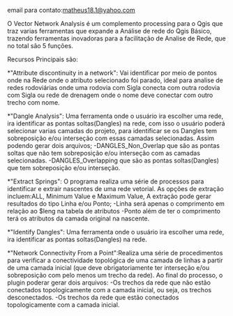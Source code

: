 email para contato:matheus18.1@yahoo.com


O Vector Network Analysis é um complemento processing para o Qgis que traz varias ferramentas que expande a Análise de rede do Qgis Básico, trazendo ferramentas inovadoras para a facilitação de Analise de Rede, que no total são 5 funções.

Recursos Principais são:

*"Attribute discontinuity in a network": Vai identificar por meio de pontos onde na Rede onde o atributo selecionado foi parado, ideal para analise de redes rodoviárias onde uma rodovia com Sigla conecta com outra rodovia com Sigla ou rede de drenagem onde o nome deve conectar com outro trecho com nome.

*"Dangle Analysis": Uma ferramenta onde o usuário ira escolher uma rede, ira identificar as pontas soltas(Dangles) na rede, com isso o usuário poderá selecionar varias camadas do projeto, para identificar se os Dangles tem sobreposição e/ou interseção com essas camadas selecionadas.
Assim podendo gerar dois arquivos;
	-DANGLES_Non_Overlap que são as pontas soltas que não tem sobreposição e/ou interseção com as camadas selecionadas.
	-DANGLES_Overlapping que são as pontas soltas(Dangles) que tem sobreposição e/ou interseção.

*"Extract Springs": O programa realiza uma série de processos para identificar e extrair nascentes de uma rede vetorial. As opções de extração incluem:ALL, Minimum Value e Maximum Value, A extração pode gerar resultados do tipo Linha e/ou Ponto;
	-Linha será apenas o comprimento em relação ao $leng na tabela de atributos
	-Ponto além de ter o comprimento terá os atributos da camada original na nascente.

*"Identify Dangles": Uma ferramenta onde o usuário ira escolher uma rede, ira identificar as pontas soltas(Dangles) na rede.

*"Network Connectivity From a Point":Realiza uma série de procedimentos para verificar a conectividade topológica de uma camada de linhas a partir de uma camada inicial (que deve obrigatoriamente ter interseção e/ou sobreposição com pelo menos um trecho da rede). Ao final do processo, o plugin poderar gerar dois arquivos:
	-Os trechos da rede que não estão conectados topologicamente com a camada inicial, ou seja, os trechos desconectados.
	-Os trechos da rede que estão conectados topologicamente com a camada inicial.
